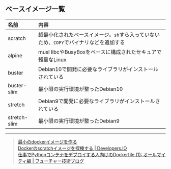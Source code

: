 ## ベースイメージ一覧

| 名前 | 内容 |
|:----|:-----|
| scratch      | 超最小化されたベースイメージ。`sh`すら入っていないため、`COPY`でバイナリなどを追加する |
| alpine       | musl libcやBusyBoxをベースに構成されたセキュアで軽量なLinux |
| buster       | Debian10で開発に必要なライブラリがインストールされている |
| buster-slim  | 最小限の実行環境が整ったDebian10 |
| stretch      | Debian9で開発に必要なライブラリがインストールされている |
| stretch-slim | 最小限の実行環境が整ったDebian9 |

---

> [最小のdockerイメージを作る](http://k2nr.me/blog/2014/12/09/create-small-image-for-docker.html)  
> [Dockerのscratchイメージを探検する | Developers.IO](https://dev.classmethod.jp/articles/exploration-to-docker-scratch/)  
> [仕事でPythonコンテナをデプロイする人向けのDockerfile (1): オールマイティ編 | フューチャー技術ブログ](https://future-architect.github.io/articles/20200513/)  
